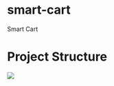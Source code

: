 # smart-cart
Smart Cart

# Project Structure
<img src="https://docs.google.com/drawings/d/e/2PACX-1vRHyY3ddi9o-hTTeWhvwHM6UjGwnY-wsLm2WrbxxPImHeziMy5o68nV6vdgRR_JFfvoeT-5MFQQCfO4/pub?w=960&amp;h=720">

